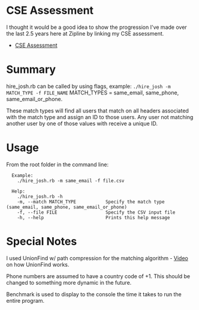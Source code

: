 # CSE Assessment

I thought it would be a good idea to show the progression I've made over the last 2.5 years here at Zipline by linking my CSE assessment.
- [CSE Assessment](/grouping/cse-hiring-assessment.rb)

# Summary

hire_josh.rb can be called by using flags, example: `./hire_josh -m MATCH_TYPE -f FILE_NAME`
MATCH_TYPES = same_email, same_phone, same_email_or_phone.

These match types will find all users that match on all headers associated with the match type and assign an ID to those users. Any user not matching another user by one of those values with receive a unique ID.

# Usage

From the root folder in the command line:
```
  Example:
    ./hire_josh.rb -m same_email -f file.csv

  Help:
    ./hire_josh.rb -h
    -m, --match MATCH_TYPE           Specify the match type (same_email, same_phone, same_email_or_phone)
    -f, --file FILE                  Specify the CSV input file
    -h, --help                       Prints this help message
```

# Special Notes

I used UnionFind w/ path compression for the matching algorithm - [Video](https://www.youtube.com/watch?v=VHRhJWacxis&list=PLDV1Zeh2NRsBI1C-mR6ZhHTyfoEJWlxvq&index=4) on how UnionFind works.

Phone numbers are assumed to have a country code of +1. This should be changed to something more dynamic in the future.

Benchmark is used to display to the console the time it takes to run the entire program.

